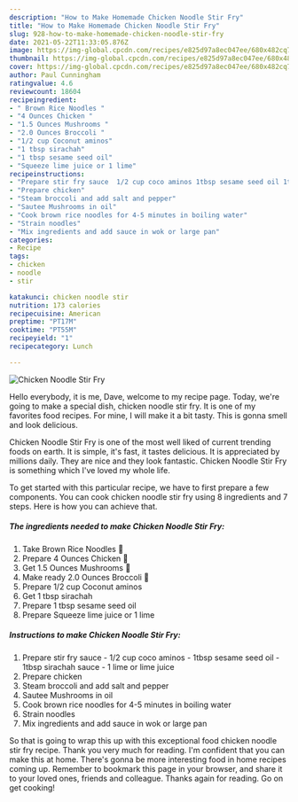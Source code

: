 ```yaml
---
description: "How to Make Homemade Chicken Noodle Stir Fry"
title: "How to Make Homemade Chicken Noodle Stir Fry"
slug: 928-how-to-make-homemade-chicken-noodle-stir-fry
date: 2021-05-22T11:33:05.876Z
image: https://img-global.cpcdn.com/recipes/e825d97a8ec047ee/680x482cq70/chicken-noodle-stir-fry-recipe-main-photo.jpg
thumbnail: https://img-global.cpcdn.com/recipes/e825d97a8ec047ee/680x482cq70/chicken-noodle-stir-fry-recipe-main-photo.jpg
cover: https://img-global.cpcdn.com/recipes/e825d97a8ec047ee/680x482cq70/chicken-noodle-stir-fry-recipe-main-photo.jpg
author: Paul Cunningham
ratingvalue: 4.6
reviewcount: 18604
recipeingredient:
- " Brown Rice Noodles "
- "4 Ounces Chicken "
- "1.5 Ounces Mushrooms "
- "2.0 Ounces Broccoli "
- "1/2 cup Coconut aminos"
- "1 tbsp sirachah"
- "1 tbsp sesame seed oil"
- "Squeeze lime juice or 1 lime"
recipeinstructions:
- "Prepare stir fry sauce  1/2 cup coco aminos 1tbsp sesame seed oil 1tbsp sirachah sauce 1 lime or lime juice"
- "Prepare chicken"
- "Steam broccoli and add salt and pepper"
- "Sautee Mushrooms in oil"
- "Cook brown rice noodles for 4-5 minutes in boiling water"
- "Strain noodles"
- "Mix ingredients and add sauce in wok or large pan"
categories:
- Recipe
tags:
- chicken
- noodle
- stir

katakunci: chicken noodle stir 
nutrition: 173 calories
recipecuisine: American
preptime: "PT17M"
cooktime: "PT55M"
recipeyield: "1"
recipecategory: Lunch

---
```



![Chicken Noodle Stir Fry](https://img-global.cpcdn.com/recipes/e825d97a8ec047ee/680x482cq70/chicken-noodle-stir-fry-recipe-main-photo.jpg)

Hello everybody, it is me, Dave, welcome to my recipe page. Today, we're going to make a special dish, chicken noodle stir fry. It is one of my favorites food recipes. For mine, I will make it a bit tasty. This is gonna smell and look delicious.

Chicken Noodle Stir Fry is one of the most well liked of current trending foods on earth. It is simple, it's fast, it tastes delicious. It is appreciated by millions daily. They are nice and they look fantastic. Chicken Noodle Stir Fry is something which I've loved my whole life.




To get started with this particular recipe, we have to first prepare a few components. You can cook chicken noodle stir fry using 8 ingredients and 7 steps. Here is how you can achieve that.

<!--inarticleads1-->

##### The ingredients needed to make Chicken Noodle Stir Fry:

1. Take  Brown Rice Noodles 🌾
1. Prepare 4 Ounces Chicken 🍗
1. Get 1.5 Ounces Mushrooms 🍄
1. Make ready 2.0 Ounces Broccoli 🥦
1. Prepare 1/2 cup Coconut aminos
1. Get 1 tbsp sirachah
1. Prepare 1 tbsp sesame seed oil
1. Prepare Squeeze lime juice or 1 lime




<!--inarticleads2-->

##### Instructions to make Chicken Noodle Stir Fry:

1. Prepare stir fry sauce  - 1/2 cup coco aminos - 1tbsp sesame seed oil - 1tbsp sirachah sauce - 1 lime or lime juice
1. Prepare chicken
1. Steam broccoli and add salt and pepper
1. Sautee Mushrooms in oil
1. Cook brown rice noodles for 4-5 minutes in boiling water
1. Strain noodles
1. Mix ingredients and add sauce in wok or large pan




So that is going to wrap this up with this exceptional food chicken noodle stir fry recipe. Thank you very much for reading. I'm confident that you can make this at home. There's gonna be more interesting food in home recipes coming up. Remember to bookmark this page in your browser, and share it to your loved ones, friends and colleague. Thanks again for reading. Go on get cooking!
